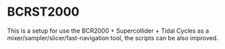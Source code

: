 # BCRST2000
This is a setup for use the BCR2000 + Supercollider + Tidal Cycles as a mixer/sampler/slicer/fast-navigation tool, the scripts can be also improved.
